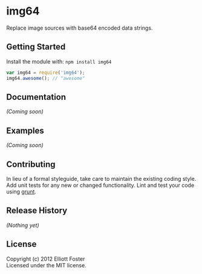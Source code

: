 # img64

Replace image sources with base64 encoded data strings.

## Getting Started
Install the module with: `npm install img64`

```javascript
var img64 = require('img64');
img64.awesome(); // "awesome"
```

## Documentation
_(Coming soon)_

## Examples
_(Coming soon)_

## Contributing
In lieu of a formal styleguide, take care to maintain the existing coding style. Add unit tests for any new or changed functionality. Lint and test your code using [grunt](https://github.com/cowboy/grunt).

## Release History
_(Nothing yet)_

## License
Copyright (c) 2012 Elliott Foster  
Licensed under the MIT license.
